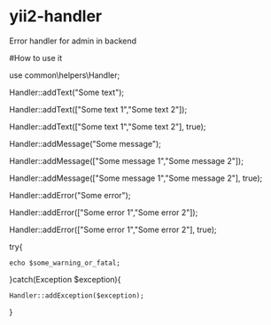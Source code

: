 # yii2-handler
Error handler for admin in backend

#How to use it


use common\helpers\Handler;

Handler::addText("Some text");

Handler::addText(["Some text 1","Some text 2"]);

Handler::addText(["Some text 1","Some text 2"], true);



Handler::addMessage("Some message");

Handler::addMessage(["Some message 1","Some message 2"]);

Handler::addMessage(["Some message 1","Some message 2"], true);



Handler::addError("Some error");

Handler::addError(["Some error 1","Some error 2"]);

Handler::addError(["Some error 1","Some error 2"], true);


try{

	echo $some_warning_or_fatal;
	
}catch(Exception $exception){

	Handler::addException($exception);
	
}
